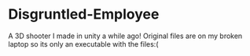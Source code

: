 # Disgruntled-Employee
A 3D shooter I made in unity a while ago! Original files are on my broken laptop so its only an executable with the files:(

